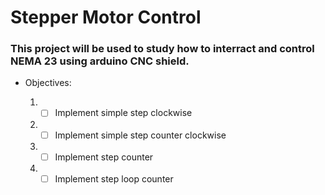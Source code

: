 # Stepper Motor Control

### This project will be used to study how to interract and control NEMA 23 using arduino CNC shield.

- Objectives:
  
  1. - [ ] Implement simple step clockwise
  2. - [ ] Implement simple step counter clockwise
  3. - [ ] Implement step counter
  4. - [ ] Implement step loop counter